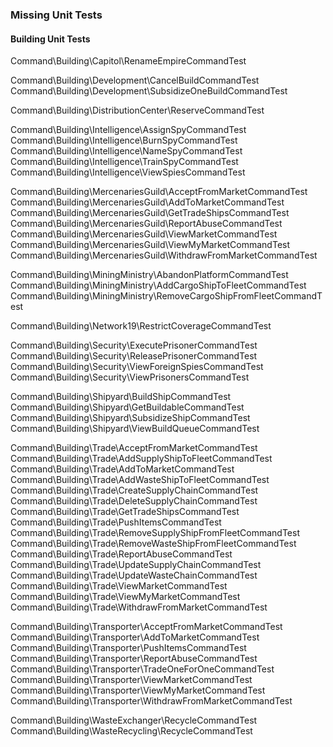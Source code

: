 

### Missing Unit Tests

#### Building Unit Tests

Command\Building\Capitol\RenameEmpireCommandTest

Command\Building\Development\CancelBuildCommandTest
Command\Building\Development\SubsidizeOneBuildCommandTest

Command\Building\DistributionCenter\ReserveCommandTest

Command\Building\Intelligence\AssignSpyCommandTest
Command\Building\Intelligence\BurnSpyCommandTest
Command\Building\Intelligence\NameSpyCommandTest
Command\Building\Intelligence\TrainSpyCommandTest
Command\Building\Intelligence\ViewSpiesCommandTest

Command\Building\MercenariesGuild\AcceptFromMarketCommandTest
Command\Building\MercenariesGuild\AddToMarketCommandTest
Command\Building\MercenariesGuild\GetTradeShipsCommandTest
Command\Building\MercenariesGuild\ReportAbuseCommandTest
Command\Building\MercenariesGuild\ViewMarketCommandTest
Command\Building\MercenariesGuild\ViewMyMarketCommandTest
Command\Building\MercenariesGuild\WithdrawFromMarketCommandTest

Command\Building\MiningMinistry\AbandonPlatformCommandTest
Command\Building\MiningMinistry\AddCargoShipToFleetCommandTest
Command\Building\MiningMinistry\RemoveCargoShipFromFleetCommandTest

Command\Building\Network19\RestrictCoverageCommandTest

Command\Building\Security\ExecutePrisonerCommandTest
Command\Building\Security\ReleasePrisonerCommandTest
Command\Building\Security\ViewForeignSpiesCommandTest
Command\Building\Security\ViewPrisonersCommandTest

Command\Building\Shipyard\BuildShipCommandTest
Command\Building\Shipyard\GetBuildableCommandTest
Command\Building\Shipyard\SubsidizeShipCommandTest
Command\Building\Shipyard\ViewBuildQueueCommandTest

Command\Building\Trade\AcceptFromMarketCommandTest
Command\Building\Trade\AddSupplyShipToFleetCommandTest
Command\Building\Trade\AddToMarketCommandTest
Command\Building\Trade\AddWasteShipToFleetCommandTest
Command\Building\Trade\CreateSupplyChainCommandTest
Command\Building\Trade\DeleteSupplyChainCommandTest
Command\Building\Trade\GetTradeShipsCommandTest
Command\Building\Trade\PushItemsCommandTest
Command\Building\Trade\RemoveSupplyShipFromFleetCommandTest
Command\Building\Trade\RemoveWasteShipFromFleetCommandTest
Command\Building\Trade\ReportAbuseCommandTest
Command\Building\Trade\UpdateSupplyChainCommandTest
Command\Building\Trade\UpdateWasteChainCommandTest
Command\Building\Trade\ViewMarketCommandTest
Command\Building\Trade\ViewMyMarketCommandTest
Command\Building\Trade\WithdrawFromMarketCommandTest

Command\Building\Transporter\AcceptFromMarketCommandTest
Command\Building\Transporter\AddToMarketCommandTest
Command\Building\Transporter\PushItemsCommandTest
Command\Building\Transporter\ReportAbuseCommandTest
Command\Building\Transporter\TradeOneForOneCommandTest
Command\Building\Transporter\ViewMarketCommandTest
Command\Building\Transporter\ViewMyMarketCommandTest
Command\Building\Transporter\WithdrawFromMarketCommandTest

Command\Building\WasteExchanger\RecycleCommandTest
Command\Building\WasteRecycling\RecycleCommandTest
